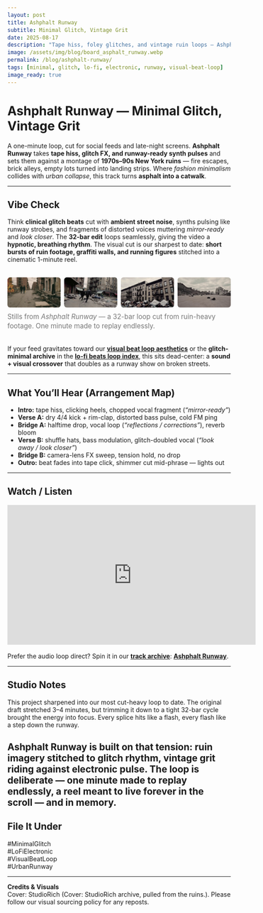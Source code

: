 ```yaml
---
layout: post
title: Ashphalt Runway
subtitle: Minimal Glitch, Vintage Grit
date: 2025-08-17
description: "Tape hiss, foley glitches, and vintage ruin loops — Ashphalt Runway is fashion show minimalism re-imagined as New York grit."
image: /assets/img/blog/board_asphalt_runway.webp
permalink: /blog/ashphalt-runway/
tags: [minimal, glitch, lo-fi, electronic, runway, visual-beat-loop]
image_ready: true
---
```


# Ashphalt Runway — Minimal Glitch, Vintage Grit

A one-minute loop, cut for social feeds and late-night screens. **Ashphalt Runway** takes **tape hiss, glitch FX, and runway-ready synth pulses** and sets them against a montage of **1970s–90s New York ruins** — fire escapes, brick alleys, empty lots turned into landing strips. Where _fashion minimalism_ collides with _urban collapse_, this track turns **asphalt into a catwalk**.

---

## Vibe Check

Think **clinical glitch beats** cut with **ambient street noise**, synths pulsing like runway strobes, and fragments of distorted voices muttering _mirror-ready_ and _look closer_. The **32-bar edit** loops seamlessly, giving the video a **hypnotic, breathing rhythm**. The visual cut is our sharpest to date: **short bursts of ruin footage, graffiti walls, and running figures** stitched into a cinematic 1-minute reel.

<!-- Storyboard / Thumbnails -->
<figure class="ar-thumbgrid">
  <div class="ar-grid">
    <img src="/assets/img/blog/ashphalt-runway/still-01.webp" alt="Three figures walking down a ruined NYC street" loading="lazy">
    <img src="/assets/img/blog/ashphalt-runway/still-02.webp" alt="Rubble lot with fire escapes and drifting paper" loading="lazy">
    <img src="/assets/img/blog/ashphalt-runway/still-03.webp" alt="Running figure between brick alleys" loading="lazy">
    <img src="/assets/img/blog/ashphalt-runway/still-04.webp" alt="Night grid lights over cracked asphalt" loading="lazy">
  </div>
  <figcaption>
    Stills from <em>Ashphalt Runway</em> — a 32-bar loop cut from ruin-heavy footage. One minute made to replay endlessly.
  </figcaption>
</figure>

If your feed gravitates toward our **[visual beat loop aesthetics](/tags/visual-beat-loop/)** or the **glitch-minimal archive** in the **[lo-fi beats loop index](/tracks/)**, this sits dead-center: a **sound + visual crossover** that doubles as a runway show on broken streets.

---

## What You’ll Hear (Arrangement Map)

- **Intro:** tape hiss, clicking heels, chopped vocal fragment (_“mirror-ready”_)
- **Verse A:** dry 4/4 kick + rim-clap, distorted bass pulse, cold FM ping
- **Bridge A:** halftime drop, vocal loop (_“reflections / corrections”_), reverb bloom
- **Verse B:** shuffle hats, bass modulation, glitch-doubled vocal (_“look away / look closer”_)
- **Bridge B:** camera-lens FX sweep, tension hold, no drop
- **Outro:** beat fades into tape click, shimmer cut mid-phrase — lights out

---

## Watch / Listen

<iframe width="560" height="315" 
  src="https://www.youtube.com/embed/10v7T27w-Wk" 
  title="YouTube video player" 
  frameborder="0" 
  allow="accelerometer; autoplay; clipboard-write; encrypted-media; gyroscope; picture-in-picture; web-share" 
  allowfullscreen>
</iframe>

Prefer the audio loop direct? Spin it in our **[track archive](/tracks/runway-ashphalt/)**: **[Ashphalt Runway](/tracks/runway-ashphalt/)**.

---

## Studio Notes

This project sharpened into our most cut-heavy loop to date. The original draft stretched 3–4 minutes, but trimming it down to a tight 32-bar cycle brought the energy into focus. Every splice hits like a flash, every flash like a step down the runway.

## Ashphalt Runway is built on that tension: ruin imagery stitched to glitch rhythm, vintage grit riding against electronic pulse. The loop is deliberate — one minute made to replay endlessly, a reel meant to live forever in the scroll — and in memory.

## File It Under

#MinimalGlitch  
#LoFiElectronic  
#VisualBeatLoop  
#UrbanRunway

---

**Credits & Visuals**  
Cover: StudioRich (Cover: StudioRich archive, pulled from the ruins.). Please follow our visual sourcing policy for any reposts.

<style>
  .ar-thumbgrid { margin: 2rem 0; }
  .ar-thumbgrid .ar-grid {
    display: grid;
    grid-template-columns: repeat(4, 1fr);
    gap: 8px;
  }
  .ar-thumbgrid img {
    width: 100%;
    height: auto;
    display: block;
    object-fit: cover;
    border-radius: 6px;
  }
  .ar-thumbgrid figcaption {
    margin-top: 0.6rem;
    font-size: 0.95rem;
    line-height: 1.4;
    color: #777;
  }
  @media (max-width: 780px) {
    .ar-thumbgrid .ar-grid { grid-template-columns: repeat(2, 1fr); }
  }
</style>
